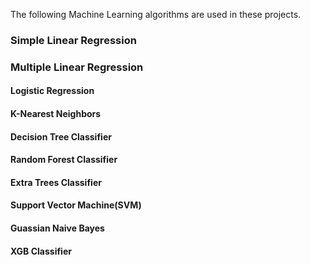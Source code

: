 The following Machine Learning algorithms are used in these projects.
### **Simple Linear Regression**
### **Multiple Linear Regression**
#### **Logistic Regression**
#### **K-Nearest Neighbors**
#### **Decision Tree Classifier**
#### **Random Forest Classifier**
#### **Extra Trees Classifier**
#### **Support Vector Machine(SVM)**
#### **Guassian Naive Bayes**
#### **XGB Classifier**
